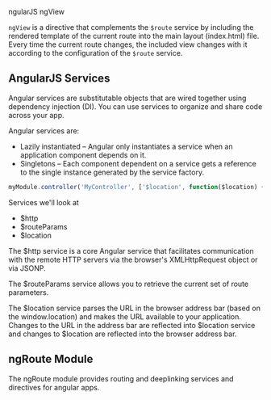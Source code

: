 ngularJS ngView

`ngView` is a directive that complements the `$route` service by including the rendered template of the current route into the main layout (index.html) file. Every time the current route changes, the included view changes with it according to the configuration of the `$route` service.

## AngularJS Services

Angular services are substitutable objects that are wired together using dependency injection (DI). You can use services to organize and share code across your app.

Angular services are:

* Lazily instantiated – Angular only instantiates a service when an application component depends on it.
* Singletons – Each component dependent on a service gets a reference to the single instance generated by the service factory.

```js
myModule.controller('MyController', ['$location', function($location) { ... }]);
```

Services we'll look at

* $http
* $routeParams
* $location


The $http service is a core Angular service that facilitates communication with the remote HTTP servers via the browser's XMLHttpRequest object or via JSONP.

The $routeParams service allows you to retrieve the current set of route parameters.

The $location service parses the URL in the browser address bar (based on the window.location) and makes the URL available to your application. Changes to the URL in the address bar are reflected into $location service and changes to $location are reflected into the browser address bar.


## ngRoute Module

The ngRoute module provides routing and deeplinking services and directives for angular apps.
